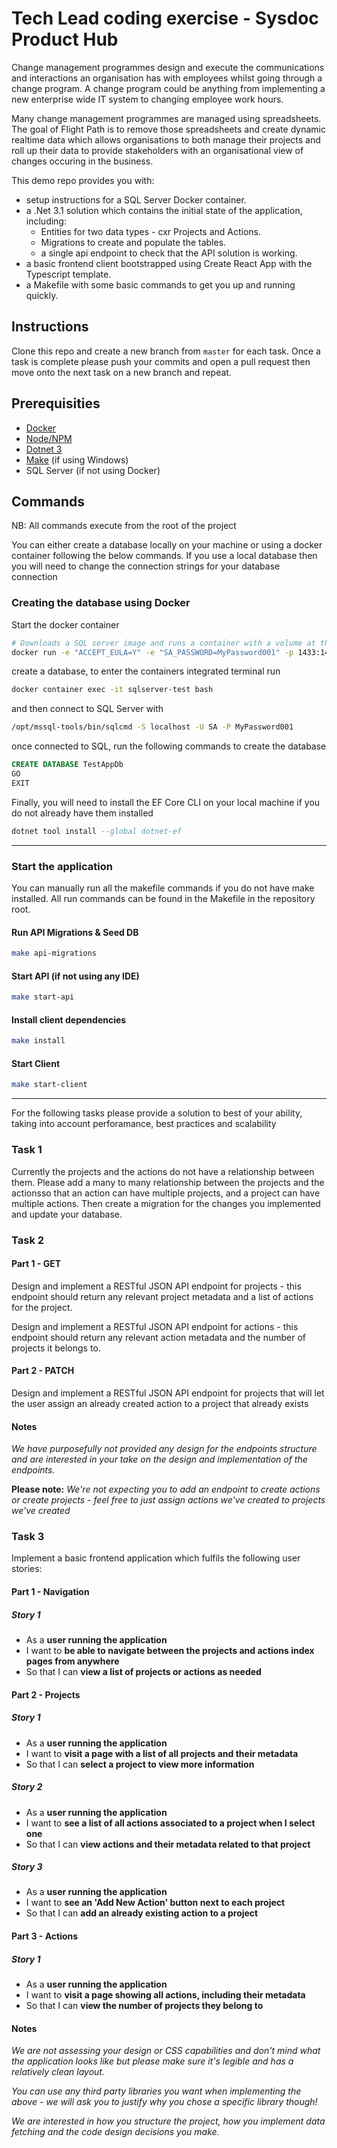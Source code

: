 # Tech Lead coding exercise - Sysdoc Product Hub

Change management programmes design and execute the communications and interactions an organisation has with employees whilst going through a change program. A change program could be anything from implementing a new enterprise wide IT system to changing employee work hours.

Many change management programmes are managed using spreadsheets. The goal of Flight Path is to remove those spreadsheets and create dynamic realtime data which allows organisations to both manage their projects and roll up their data to provide stakeholders with an organisational view of changes occuring in the business.

This demo repo provides you with:

- setup instructions for a SQL Server Docker container.
- a .Net 3.1 solution which contains the initial state of the application, including:
  - Entities for two data types - cxr Projects and Actions.
  - Migrations to create and populate the tables.
  - a single api endpoint to check that the API solution is working.
- a basic frontend client bootstrapped using Create React App with the Typescript template.
- a Makefile with some basic commands to get you up and running quickly.

## Instructions

Clone this repo and create a new branch from `master` for each task. Once a task is complete please push your commits and open a pull request then move onto the next task on a new branch and repeat.

## Prerequisities

- [Docker](https://www.docker.com/products/overview)
- [Node/NPM](https://nodejs.org/en/)
- [Dotnet 3](https://dotnet.microsoft.com/download/dotnet-core/3.1)
- [Make](http://gnuwin32.sourceforge.net/packages/make.htm) (if using Windows)
- SQL Server (if not using Docker)

## Commands

NB: All commands execute from the root of the project

You can either create a database locally on your machine or using a docker container following the below commands. If you use a local database then you will need to change the connection strings for your database connection

### Creating the database using Docker

Start the docker container

```zsh
# Downloads a SQL server image and runs a container with a volume at the specified directory
docker run -e "ACCEPT_EULA=Y" -e "SA_PASSWORD=MyPassword001" -p 1433:1433 --name sqlserver-test -d mcr.microsoft.com/mssql/server:2019-latest
```

create a database, to enter the containers integrated terminal run

```zsh
docker container exec -it sqlserver-test bash
```

and then connect to SQL Server with

```zsh
/opt/mssql-tools/bin/sqlcmd -S localhost -U SA -P MyPassword001
```

once connected to SQL, run the following commands to create the database

```sql
CREATE DATABASE TestAppDb
GO
EXIT
```

Finally, you will need to install the EF Core CLI on your local machine if you do not already have them installed

```sql
dotnet tool install --global dotnet-ef
```

---

### Start the application
You can manually run all the makefile commands if you do not have make installed. All run commands can be found in the Makefile in the repository root.

#### Run API Migrations & Seed DB

```zsh
make api-migrations
```

#### Start API (if not using any IDE)

```zsh
make start-api
```

#### Install client dependencies

```zsh
make install
```

#### Start Client

```zsh
make start-client
```

---

For the following tasks please provide a solution to best of your ability, taking into account perforamance, best practices and scalability

### Task 1
Currently the projects and the actions do not have a relationship between them. Please add a many to many relationship between the projects and the actionsso that an action can have multiple projects, and a project can have multiple actions. Then create a migration for the changes you implemented and update your database.

### Task 2

#### Part 1 - GET

Design and implement a RESTful JSON API endpoint for projects - this endpoint should return any relevant project metadata and a list of actions for the project.

Design and implement a RESTful JSON API endpoint for actions - this endpoint should return any relevant action metadata and the number of projects it belongs to.

#### Part 2 - PATCH

Design and implement a RESTful JSON API endpoint for projects that will let the user assign an already created action to a project that already exists

#### Notes

_We have purposefully not provided any design for the endpoints structure and are interested in your take on the design and implementation of the endpoints._

**Please note:** _We're not expecting you to add an endpoint to create actions or create projects - feel free to just assign actions we've created to projects we've created_

### Task 3

Implement a basic frontend application which fulfils the following user stories:

#### Part 1 - Navigation

##### Story 1

- As a **user running the application**
- I want to **be able to navigate between the projects and actions index pages from anywhere**
- So that I can **view a list of projects or actions as needed**

#### Part 2 - Projects

##### Story 1

- As a **user running the application**
- I want to **visit a page with a list of all projects and their metadata**
- So that I can **select a project to view more information**

##### Story 2

- As a **user running the application**
- I want to **see a list of all actions associated to a project when I select one**
- So that I can **view actions and their metadata related to that project**

##### Story 3

- As a **user running the application**
- I want to **see an 'Add New Action' button next to each project**
- So that I can **add an already existing action to a project**

#### Part 3 - Actions

##### Story 1

- As a **user running the application**
- I want to **visit a page showing all actions, including their metadata**
- So that I can **view the number of projects they belong to**

#### Notes

_We are not assessing your design or CSS capabilities and don't mind what the application looks like but please make sure it's legible and has a relatively clean layout._

_You can use any third party libraries you want when implementing the above - we will ask you to justify why you chose a specific library though!_

_We are interested in how you structure the project, how you implement data fetching and the code design decisions you make._